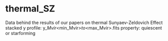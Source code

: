# thermal_SZ
Data behind the results of our papers on thermal Sunyaev-Zeldovich Effect 
stacked y profile: y_<property>_Mvir_<min_Mvir>_to_<max_Mvir>.fits 
property: quiescent or starforming
